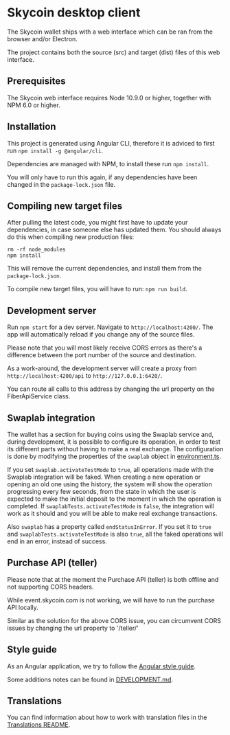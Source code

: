 # Skycoin desktop client

The Skycoin wallet ships with a web interface which can be ran from the browser and/or Electron.

The project contains both the source (src) and target (dist) files of this web interface.

## Prerequisites

The Skycoin web interface requires Node 10.9.0 or higher, together with NPM 6.0 or higher.

## Installation

This project is generated using Angular CLI, therefore it is adviced to first run `npm install -g @angular/cli`.

Dependencies are managed with NPM, to install these run `npm install`.

You will only have to run this again, if any dependencies have been changed in the `package-lock.json` file.

## Compiling new target files

After pulling the latest code, you might first have to update your dependencies, in case someone else has updated them. 
You should always do this when compiling new production files:

```
rm -rf node_modules
npm install 
```

This will remove the current dependencies, and install them from the `package-lock.json`.

To compile new target files, you will have to run: `npm run build`.

## Development server

Run `npm start` for a dev server. Navigate to `http://localhost:4200/`. The app will automatically reload if you change any of the source files.

Please note that you will most likely receive CORS errors as there's a difference between the port number of the source and destination.

As a work-around, the development server will create a proxy from `http://localhost:4200/api` to `http://127.0.0.1:6420/`.

You can route all calls to this address by changing the url property on the FiberApiService class.

## Swaplab integration

The wallet has a section for buying coins using the Swaplab service and, during development, it is possible to configure its operation,
in order to test its different parts without having to make a real exchange. The configuration is done by modifying the properties of
the `swaplab` object in [environment.ts](/src/gui/static/src/environment/environment.ts).

If you set `swaplab.activateTestMode` to `true`, all operations made with the Swaplab integration will be faked. When creating a new
operation or opening an old one using the history, the system will show the operation progressing every few seconds, from the state in
which the user is expected to make the initial deposit to the moment in which the operation is completed.
If `swaplabTests.activateTestMode` is `false`, the integration will work as it should and you will be able to make real exchange transactions.

Also `swaplab` has a property called `endStatusInError`. If you set it to `true` and `swaplabTests.activateTestMode` is also `true`,
all the faked operations will end in an error, instead of success.

## Purchase API (teller)

Please note that at the moment the Purchase API (teller) is both offline and not supporting CORS headers.

While event.skycoin.com is not working, we will have to run the purchase API locally.

Similar as the solution for the above CORS issue, you can circumvent CORS issues by changing the url property to '/teller/'

## Style guide

As an Angular application, we try to follow the [Angular style guide](https://angular.io/guide/styleguide).

Some additions notes can be found in [DEVELOPMENT.md](DEVELOPMENT.md).

## Translations

You can find information about how to work with translation files in the [Translations README](/src/gui/static/src/assets/i18n/README.md).
